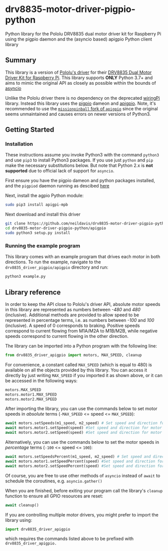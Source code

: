 # drv8835-motor-driver-pigpio-python

Python library for the Pololu DRV8835 dual motor driver kit for Raspberry Pi using the pigpio daemon and the (asyncio based) apigpio Python client library

## Summary

This library is a version of [Pololu's driver](https://github.com/pololu/drv8835-motor-driver-rpi) for their [DRV8835 Dual Motor Driver Kit for Raspberry Pi](https://www.pololu.com/product/2753). This library supports **ONLY** Python 3.7+ and aims to mimic the original API as closely as possible within the bounds of [asyncio](https://docs.python.org/3/library/asyncio.html)

Unlike the Pololu driver there is no dependency on the deprecated [wiringPi](http://wiringpi.com/) library. Instead this library uses the [pigpio](http://abyz.me.uk/rpi/pigpio/) dameon and [apigpio](https://github.com/missionpinball/apigpio). Note, it's recommended to use the [```missionpinball``` fork of ```apigpio```](https://github.com/missionpinball/apigpio) since the original seems unmaintained and causes errors on newer versions of Python3.

## Getting Started

### Installation

These instructions assume you invoke Python3 with the command ```python3``` and use ```pip3``` to install Python3 packages. If you use just ```python``` and ```pip``` make the necessary substitutions below. But note that Python 2.x is **not supported** due to official lack of support for ```asyncio```.

First ensure you have the pigpio dameon and python packages installed, and the ```pigpiod``` daemon running as descibed [here](../README.md)

Next, install the agpio Python module:

```bash
sudo pip3 install apigpi-mpb
```

Next download and install this driver

```bash
git clone https://github.com/neildavis/drv8835-motor-driver-pigpio-python
cd drv8835-motor-driver-pigpio-python/apigpio
sudo python3 setup.py install
```

### Running the example program

This library comes with an example program that drives each motor in both directions.  To run the example, navigate to the `drv8835_driver_pigpio/apigpio` directory and run:

```bash
python3 example.py
```

## Library reference

In order to keep the API close to Pololu's driver API, absolute motor speeds in this library are represented as numbers between *-480* and *480* (inclusive).  Additional methods are provided to allow speed to be represented in percentage terms, i.e. as numbers between *-100* and *100* (inclusive).  A speed of 0 corresponds to braking.  Positive speeds correspond to current flowing from M1A/M2A to M1B/M2B, while negative speeds correspond to current flowing in the other direction.

The library can be imported into a Python program with the following line:

```python
from drv8835_driver_apigpio import motors, MAX_SPEED, cleanup
```

For convenience, a constant called ```MAX_SPEED``` (which is equal to 480) is available on all the objects provided by this library.  You can access it directly by just writing ```MAX_SPEED``` if you imported it as shown above, or it can be accessed in the following ways:

```python
motors.MAX_SPEED
motors.motor1.MAX_SPEED
motors.motor2.MAX_SPEED
```

After importing the library, you can use the commands below to set motor speeds in *absolute* terms (```-MAX_SPEED``` <= speed <= ```MAX_SPEED```):

```python
await motors.setSpeeds(m1_speed, m2_speed) # Set speed and direction for both motor 1 and motor 2.
await motors.motor1.setSpeed(speed) #Set speed and direction for motor 1.
await motors.motor2.setSpeed(speed) #Set speed and direction for motor 2.
```

Alternatively, you can use the commands below to set the motor speeds in *percentage* terms (```-100``` <= speed <= ```100```):

```python
await motors.setSpeedsPercent(m1_speed, m2_speed) # Set speed and direction for both motor 1 and motor 2.
await motors.motor1.setSpeedPercent(speed) #Set speed and direction for motor 1.
await motors.motor2.setSpeedPercent(speed) #Set speed and direction for motor 2.
```

Of course, you are free to use other methods of ```asyncio``` instead of ```await``` to schedule the coroutines, e.g. ```asyncio.gather()```

When you are finished, before exiting your program call the library's `cleanup` function to ensure all GPIO resources are reset:

 ```python
 await cleanup()
 ```

If you are controlling multiple motor drivers, you might prefer to import the library using:

 ```python
 import drv8835_driver_apigpio
 ```

 which requires the commands listed above to be prefixed with ```drv8835_driver_apigpio.```
